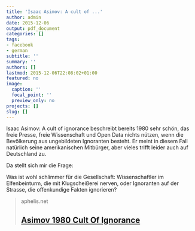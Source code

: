 ```yaml
---
title: 'Isaac Asimov: A cult of ...'
author: admin
date: 2015-12-06
output: pdf_document
categories: []
tags:
- facebook
- german
subtitle: ''
summary: ''
authors: []
lastmod: 2015-12-06T22:08:02+01:00
featured: no
image:
  caption: ''
  focal_point: ''
  preview_only: no
projects: []
slug: []
---
```

Isaac Asimov: A cult of ignorance beschreibt bereits 1980 sehr schön, das freie Presse, freie Wissenschaft und Open Data nichts nützen, wenn die Bevölkerung aus ungebildeten Ignoranten besteht. Er meint in diesem Fall natürlich seine amerikanischen Mitbürger, aber vieles trifft leider auch auf Deutschland zu.

Da stellt sich mir die Frage: 

Was ist wohl schlimmer für die Gesellschaft: Wissenschaftler im Elfenbeinturm, die mit Klugscheißerei nerven, oder Ignoranten auf der Strasse, die offenkundige Fakten ignorieren?
> aphelis.net
> ## [Asimov 1980 Cult Of Ignorance](http://media.aphelis.net/wp-content/uploads/2012/04/ASIMOV_1980_Cult_of_Ignorance.pdf)
>

